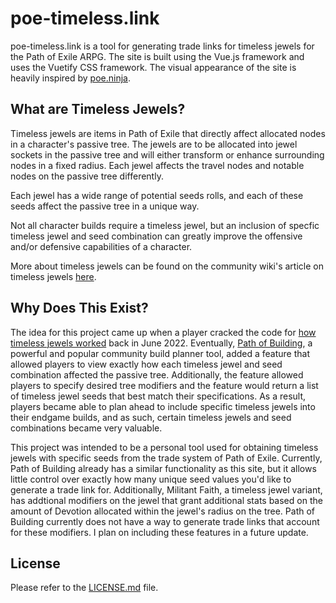 # poe-timeless.link

poe-timeless.link is a tool for generating trade links for timeless jewels for the Path of Exile ARPG. The site is built using the Vue.js framework and uses the Vuetify CSS framework. The visual appearance of the site is heavily inspired by [poe.ninja](https://poe.ninja).

## What are Timeless Jewels?

Timeless jewels are items in Path of Exile that directly affect allocated nodes in a character's passive tree. The jewels are to be allocated into jewel sockets in the passive tree and will either transform or enhance surrounding nodes in a fixed radius. Each jewel affects the travel nodes and notable nodes on the passive tree differently.

Each jewel has a wide range of potential seeds rolls, and each of these seeds affect the passive tree in a unique way.

Not all character builds require a timeless jewel, but an inclusion of specfic timeless jewel and seed combination can greatly improve the offensive and/or defensive capabilities of a character.

More about timeless jewels can be found on the community wiki's article on timeless jewels [here](https://www.poewiki.net/wiki/Timeless_Jewel).

## Why Does This Exist?

The idea for this project came up when a player cracked the code for [how timeless jewels worked](https://www.reddit.com/r/pathofexile/comments/vpupzh/heres_how_timeless_jewels_work/) back in June 2022. Eventually, [Path of Building](https://pathofbuilding.community/), a powerful and popular community build planner tool, added a feature that allowed players to view exactly how each timeless jewel and seed combination affected the passive tree. Additionally, the feature allowed players to specify desired tree modifiers and the feature would return a list of timeless jewel seeds that best match their specifications. As a result, players became able to plan ahead to include specific timeless jewels into their endgame builds, and as such, certain timeless jewels and seed combinations became very valuable.

This project was intended to be a personal tool used for obtaining timeless jewels with specific seeds from the trade system of Path of Exile. Currently, Path of Building already has a similar functionality as this site, but it allows little control over exactly how many unique seed values you'd like to generate a trade link for. Additionally, Militant Faith, a timeless jewel variant, has addtional modifiers on the jewel that grant additional stats based on the amount of Devotion allocated within the jewel's radius on the tree. Path of Building currently does not have a way to generate trade links that account for these modifiers. I plan on including these features in a future update.


## License

Please refer to the [LICENSE.md](/LICENSE.md) file.

